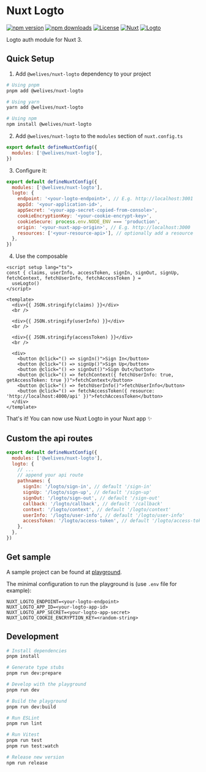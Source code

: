 # Nuxt Logto

[![npm version][npm-version-src]][npm-version-href]
[![npm downloads][npm-downloads-src]][npm-downloads-href]
[![License][license-src]][license-href]
[![Nuxt][nuxt-src]][nuxt-href]
[![Logto][logto-src]][logto-href]

Logto auth module for Nuxt 3.

## Quick Setup

1. Add `@welives/nuxt-logto` dependency to your project

```bash
# Using pnpm
pnpm add @welives/nuxt-logto

# Using yarn
yarn add @welives/nuxt-logto

# Using npm
npm install @welives/nuxt-logto
```

2. Add `@welives/nuxt-logto` to the `modules` section of `nuxt.config.ts`

```js
export default defineNuxtConfig({
  modules: ['@welives/nuxt-logto'],
})
```

3. Configure it:

```js
export default defineNuxtConfig({
  modules: ['@welives/nuxt-logto'],
  logto: {
    endpoint: '<your-logto-endpoint>', // E.g. http://localhost:3001
    appId: '<your-application-id>',
    appSecret: '<your-app-secret-copied-from-console>',
    cookieEncryptionKey: '<your-cookie-encrypt-key>',
    cookieSecure: process.env.NODE_ENV === 'production',
    origin: '<your-nuxt-app-origin>', // E.g. http://localhost:3000
    resources: ['<your-resource-api>'], // optionally add a resource
  },
})
```

4. Use the composable

```vue
<script setup lang="ts">
const { claims, userInfo, accessToken, signIn, signOut, signUp, fetchContext, fetchUserInfo, fetchAccessToken } =
  useLogto()
</script>

<template>
  <div>{{ JSON.stringify(claims) }}</div>
  <br />

  <div>{{ JSON.stringify(userInfo) }}</div>
  <br />

  <div>{{ JSON.stringify(accessToken) }}</div>
  <br />

  <div>
    <button @click="() => signIn()">Sign In</button>
    <button @click="() => signUp()">Sign Up</button>
    <button @click="() => signOut()">Sign Out</button>
    <button @click="() => fetchContext({ fetchUserInfo: true, getAccessToken: true })">fetchContext</button>
    <button @click="() => fetchUserInfo()">fetchUserInfo</button>
    <button @click="() => fetchAccessToken({ resource: 'http://localhost:4000/api' })">fetchAccessToken</button>
  </div>
</template>
```

That's it! You can now use Nuxt Logto in your Nuxt app ✨

## Custom the api routes

```js
export default defineNuxtConfig({
  modules: ['@welives/nuxt-logto'],
  logto: {
    // ...
    // append your api route
    pathnames: {
      signIn: '/logto/sign-in', // default '/sign-in'
      signUp: '/logto/sign-up', // default '/sign-up'
      signOut: '/logto/sign-out', // default '/sign-out'
      callback: '/logto/callback', // default '/callback'
      context: '/logto/context', // default '/logto/context'
      userInfo: '/logto/user-info', // default '/logto/user-info'
      accessToken: '/logto/access-token', // default '/logto/access-token'
    },
  },
})
```

## Get sample

A sample project can be found at [playground](./playground/).

The minimal configuration to run the playground is (use `.env` file for example):

```env
NUXT_LOGTO_ENDPOINT=<your-logto-endpoint>
NUXT_LOGTO_APP_ID=<your-logto-app-id>
NUXT_LOGTO_APP_SECRET=<your-logto-app-secret>
NUXT_LOGTO_COOKIE_ENCRYPTION_KEY=<random-string>
```

## Development

```bash
# Install dependencies
pnpm install

# Generate type stubs
pnpm run dev:prepare

# Develop with the playground
pnpm run dev

# Build the playground
pnpm run dev:build

# Run ESLint
pnpm run lint

# Run Vitest
pnpm run test
pnpm run test:watch

# Release new version
npm run release
```

<!-- Badges -->

[npm-version-src]: https://img.shields.io/npm/v/@welives/nuxt-logto/latest.svg?style=flat&colorA=18181B&colorB=28CF8D
[npm-version-href]: https://npmjs.com/package/@welives/nuxt-logto
[npm-downloads-src]: https://img.shields.io/npm/dm/@welives/nuxt-logto.svg?style=flat&colorA=18181B&colorB=28CF8D
[npm-downloads-href]: https://npmjs.com/package/@welives/nuxt-logto
[license-src]: https://img.shields.io/npm/l/@welives/nuxt-logto.svg?style=flat&colorA=18181B&colorB=28CF8D
[license-href]: ./LICENSE
[nuxt-src]: https://img.shields.io/badge/Nuxt-18181B?logo=nuxt.js
[nuxt-href]: https://nuxt.com
[logto-src]: https://img.shields.io/badge/website-logto.io-8262F8.svg
[logto-href]: https://logto.io
